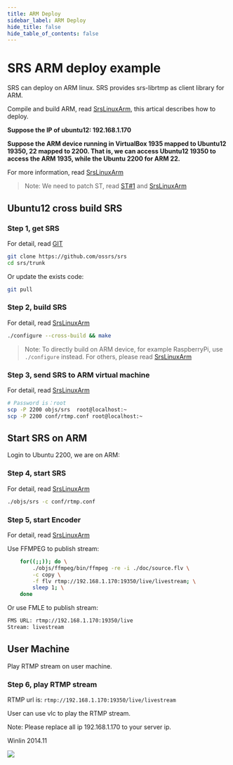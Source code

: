 ```yaml
---
title: ARM Deploy
sidebar_label: ARM Deploy
hide_title: false
hide_table_of_contents: false
---
```


# SRS ARM deploy example

SRS can deploy on ARM linux. SRS provides srs-librtmp as client library for ARM.

Compile and build ARM, read [SrsLinuxArm](./arm),
this artical describes how to deploy.

**Suppose the IP of ubuntu12: 192.168.1.170**

**Suppose the ARM device running in VirtualBox 1935 mapped to Ubuntu12 19350, 22 mapped to 2200.
That is, we can access Ubuntu12 19350 to access the ARM 1935, while the Ubuntu 2200 for ARM 22.**

For more information, read [SrsLinuxArm](./arm)

> Note: We need to patch ST, read [ST#1](https://github.com/ossrs/state-threads/issues/1) and [SrsLinuxArm](./arm#st-arm-bug-fix)

## Ubuntu12 cross build SRS

### Step 1, get SRS

For detail, read [GIT](./git)

```bash
git clone https://github.com/ossrs/srs
cd srs/trunk
```

Or update the exists code:

```bash
git pull
```

### Step 2, build SRS

For detail, read [SrsLinuxArm](./arm)

```bash
./configure --cross-build && make
```

> Note: To directly build on ARM device, for example RaspberryPi, use `./configure` instead. For others, please read [SrsLinuxArm](./arm)

### Step 3, send SRS to ARM virtual machine

For detail, read [SrsLinuxArm](./arm)

```bash
# Password is：root
scp -P 2200 objs/srs  root@localhost:~
scp -P 2200 conf/rtmp.conf root@localhost:~
```

## Start SRS on ARM

Login to Ubuntu 2200, we are on ARM:

### Step 4, start SRS

For detail, read [SrsLinuxArm](./arm)

```bash
./objs/srs -c conf/rtmp.conf
```

### Step 5, start Encoder

For detail, read [SrsLinuxArm](./arm)

Use FFMPEG to publish stream:

```bash
    for((;;)); do \
        ./objs/ffmpeg/bin/ffmpeg -re -i ./doc/source.flv \
        -c copy \
        -f flv rtmp://192.168.1.170:19350/live/livestream; \
        sleep 1; \
    done
```

Or use FMLE to publish stream:

```bash
FMS URL: rtmp://192.168.1.170:19350/live
Stream: livestream
```

## User Machine

Play RTMP stream on user machine.

### Step 6, play RTMP stream

RTMP url is: `rtmp://192.168.1.170:19350/live/livestream`

User can use vlc to play the RTMP stream.

Note: Please replace all ip 192.168.1.170 to your server ip.

Winlin 2014.11

![](https://ossrs.net/gif/v1/sls.gif?site=ossrs.io&path=/lts/doc/en/v5/sample-arm)


